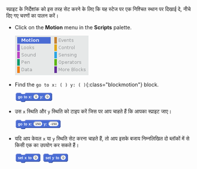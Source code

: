 स्प्राइट के निर्देशांक को इस तरह सेट करने के लिए कि यह स्टेज पर एक निश्चित स्थान पर दिखाई दे, नीचे दिए गए चरणों का पालन करें।

- Click on the **Motion** menu in the **Scripts** palette.
    
    ![मोशन मेनू](images/motion-menu.png)

- Find the `go to x: ( ) y: ( )`{:class="blockmotion"} block.
    
    ![x y पर जाएँ](images/goto.png)

- उस `x` स्थिति और `y` स्थिति को टाइप करें जिस पर आप चाहते हैं कि आपका स्प्राइट जाए।
    
    ![भरे गए x y पर जाएँ](images/goto_filled.png)

- यदि आप केवल `x` या `y` स्थिति सेट करना चाहते हैं, तो आप इसके बजाय निम्नलिखित दो ब्लॉकों में से किसी एक का उपयोग कर सकते हैं।
    
    ![x सेट करें](images/setx.png) ![y सेट करें](images/sety.png)